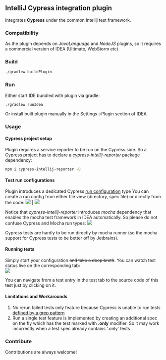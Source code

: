 ## IntelliJ Cypress integration plugin
Integrates <b>Cypress</b> under the common Intellij test framework.
### Compatibility
As the plugin depends on *JavaLanguage* and *NodeJS* plugins, so it requires a commercial version of IDEA (Ultimate, WebStorm etc) 
### Build
```bash
./gradlew buildPlugin
````
### Run
Either start IDE bundled with plugin via gradle:
```bash
./gradlew runIdea
```                                             
Or install built plugin manually in the Settings->Plugin section of IDEA
### Usage
#### Cypress project setup
Plugin requires a service reporter to be run on the Cypress side. So a Cypress project has to declare a *cypress-intellij-reporter* package dependency:
```bash
npm i cypress-intellij-reporter -D
````                              
#### Test run configurations
Plugin introduces a dedicated Cypress [run configuration](https://www.jetbrains.com/help/idea/run-debug-configuration.html) type
You can create a run config from either file view (directory, spec file) or directly from the code:
![](https://github.com/mbolotov/intellij-cypress/blob/media/createFromDir.png) | ![](https://github.com/mbolotov/intellij-cypress/blob/media/createFromSrc.png)

Notice that *cypress-intellij-reporter* introduces *mocha* dependency that enables the mocha test framework in IDEA automatically. So please do not confuse Cypress and Mocha run types: ![](https://github.com/mbolotov/intellij-cypress/blob/media/confuseMocha.png)

Cypress tests are hardly to be run directly by mocha runner (so the mocha support for Cypress tests to be better off by Jetbrains).  

#### Running tests
Simply start your configuration ~~and take a deep breth~~. You can watch test status live on the corresponding tab:   
![](https://github.com/mbolotov/intellij-cypress/blob/media/run.png)

You can navigate from a test entry in the test tab to the source code of this test just by clicking on it.

#### Limitations and Workarounds
1. No rerun failed tests only feature because Cypress is unable to run tests [defined by a grep pattern](https://github.com/cypress-io/cypress/issues/1865)
2. Run a single test feature is implemented by creating an additional spec on the fly which has the test marked with **.only** modifier. So it may work incorrectly when a test spec already contains '.only' tests    
  
### Contribute

Contributions are always welcome!



